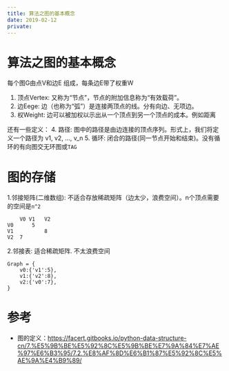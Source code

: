 ```yaml
---
title: 算法之图的基本概念
date: 2019-02-12
private:
---
```

# 算法之图的基本概念
每个图G由点V和边E 组成，每条边E带了权重W
1. 顶点Vertex: 又称为“节点”，节点的附加信息称为“有效载荷”。
2. 边Eege:  边（也称为“弧”）是连接两顶点的线。分有向边、无项边。
3. 权Weight: 边可以被加权以示出从一个顶点到另一个顶点的成本。例如距离

还有一些定义：
4. 路径: 图中的路径是由边连接的顶点序列。形式上，我们将定义一个路径为 v1, v2, ..., v_n
5. 循环: 闭合的路径(同一节点开始和结束)。没有循环的有向图交无环图或`TAG`

# 图的存储
1.邻接矩阵(二维数组): 不适合存放稀疏矩阵（边太少，浪费空间）。n个顶点需要的空间是`n^2`

        V0 V1   V2
    V0      5
    V1          8
    V2  7

2.邻接表: 适合稀疏矩阵. 不太浪费空间

    Graph = {
        v0:{'v1':5}, 
        v1:{'v2':8}, 
        v2:{'v0':7}, 
    }

# 参考
- 图的定义：https://facert.gitbooks.io/python-data-structure-cn/7.%E5%9B%BE%E5%92%8C%E5%9B%BE%E7%9A%84%E7%AE%97%E6%B3%95/7.2.%E8%AF%8D%E6%B1%87%E5%92%8C%E5%AE%9A%E4%B9%89/